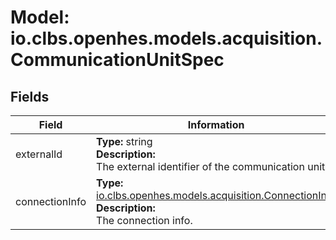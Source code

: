 # Model: io.clbs.openhes.models.acquisition.CommunicationUnitSpec

## Fields

| Field | Information |
| --- | --- |
| externalId | <b>Type:</b> string<br><b>Description:</b><br>The external identifier of the communication unit. |
| connectionInfo | <b>Type:</b> [io.clbs.openhes.models.acquisition.ConnectionInfo](model-io-clbs-openhes-models-acquisition-connectioninfo.md)<br><b>Description:</b><br>The connection info. |

